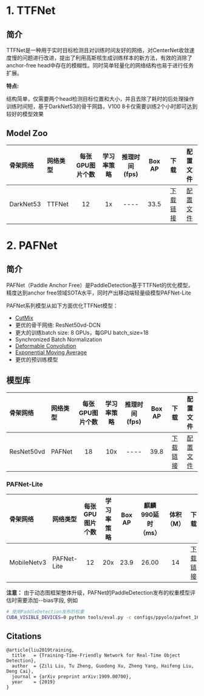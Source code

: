 # 1. TTFNet

## 简介

TTFNet是一种用于实时目标检测且对训练时间友好的网络，对CenterNet收敛速度慢的问题进行改进，提出了利用高斯核生成训练样本的新方法，有效的消除了anchor-free head中存在的模糊性。同时简单轻量化的网络结构也易于进行任务扩展。

**特点:**

结构简单，仅需要两个head检测目标位置和大小，并且去除了耗时的后处理操作
训练时间短，基于DarkNet53的骨干网路，V100 8卡仅需要训练2个小时即可达到较好的模型效果

## Model Zoo

| 骨架网络        | 网络类型       | 每张GPU图片个数 | 学习率策略 |推理时间(fps) | Box AP |                           下载                          | 配置文件 |
| :-------------- | :------------- | :-----: | :-----: | :------------: | :-----: | :-----------------------------------------------------: | :-----: |
| DarkNet53    | TTFNet           |    12    |   1x      |     ----     |  33.5  | [下载链接](https://paddledet.bj.bcebos.com/models/ttfnet_darknet53_1x_coco.pdparams) | [配置文件](https://github.com/PaddlePaddle/PaddleDetection/tree/release/2.2/configs/ttfnet/ttfnet_darknet53_1x_coco.yml) |





# 2. PAFNet

## 简介

PAFNet（Paddle Anchor Free）是PaddleDetection基于TTFNet的优化模型，精度达到anchor free领域SOTA水平，同时产出移动端轻量级模型PAFNet-Lite

PAFNet系列模型从如下方面优化TTFNet模型：

- [CutMix](https://arxiv.org/abs/1905.04899)
- 更优的骨干网络: ResNet50vd-DCN
- 更大的训练batch size: 8 GPUs，每GPU batch_size=18
- Synchronized Batch Normalization
- [Deformable Convolution](https://arxiv.org/abs/1703.06211)
- [Exponential Moving Average](https://www.investopedia.com/terms/e/ema.asp)
- 更优的预训练模型


## 模型库

| 骨架网络        | 网络类型       | 每张GPU图片个数 | 学习率策略 |推理时间(fps) | Box AP |                           下载                          | 配置文件 |
| :-------------- | :------------- | :-----: | :-----: | :------------: | :-----: | :-----------------------------------------------------: | :-----: |
| ResNet50vd   | PAFNet           |    18    |   10x      |     ----     |  39.8  | [下载链接](https://paddledet.bj.bcebos.com/models/pafnet_10x_coco.pdparams) | [配置文件](https://github.com/PaddlePaddle/PaddleDetection/tree/release/2.2/configs/ttfnet/pafnet_10x_coco.yml) |



### PAFNet-Lite

| 骨架网络        | 网络类型       | 每张GPU图片个数 | 学习率策略 | Box AP | 麒麟990延时（ms） | 体积（M）                          | 下载                          | 配置文件 |
| :-------------- | :------------- | :-----: | :-----: | :-----: | :------------: | :-----: | :-----------------------------------------------------: | :-----: |
| MobileNetv3   |  PAFNet-Lite          |    12    |   20x     |     23.9    |  26.00   | 14 | [下载链接](https://paddledet.bj.bcebos.com/models/pafnet_lite_mobilenet_v3_20x_coco.pdparams) | [配置文件](https://github.com/PaddlePaddle/PaddleDetection/tree/release/2.2/configs/ttfnet/pafnet_lite_mobilenet_v3_20x_coco.yml) |

**注意：** 由于动态图框架整体升级，PAFNet的PaddleDetection发布的权重模型评估时需要添加--bias字段, 例如

```bash
# 使用PaddleDetection发布的权重
CUDA_VISIBLE_DEVICES=0 python tools/eval.py -c configs/ppyolo/pafnet_10x_coco.yml -o weights=https://paddledet.bj.bcebos.com/models/pafnet_10x_coco.pdparams --bias
```

## Citations
```
@article{liu2019training,
  title   = {Training-Time-Friendly Network for Real-Time Object Detection},
  author  = {Zili Liu, Tu Zheng, Guodong Xu, Zheng Yang, Haifeng Liu, Deng Cai},
  journal = {arXiv preprint arXiv:1909.00700},
  year    = {2019}
}
```
